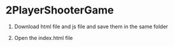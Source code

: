 # 2PlayerShooterGame

1. Download html file and js file and save them in the same folder

2. Open the index.html file
